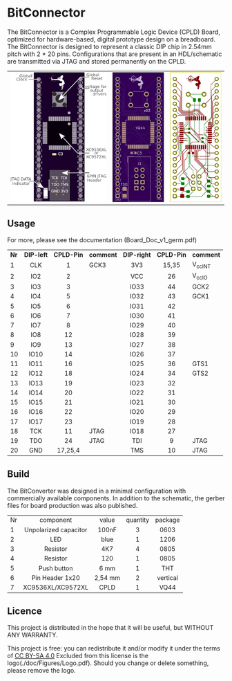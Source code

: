 # BitConnector

The BitConnector is a Complex Programmable Logic Device (CPLD) Board, optimized for hardware-based, digital prototype design on a breadboard. 
The BitConnector is designed to represent a classic DIP chip in 2.54mm pitch with 2 * 20 pins. 
Configurations that are present in an HDL/schematic are transmitted via JTAG and stored permanently on the CPLD.

<table><tr>
<td>    <img alt="Image of main window" src="doc/Figures/BitConnector6P.png"> </td>
<td>   <img alt="Image of main window" src="doc/Figures/BitConnector v3X_F.png"> </td>
<td>   <img alt="Image of main window" src="doc/Figures/BitConnector v3X_F2.png"> </td>
</tr></table>

## Usage 
For more, please see the documentation (Board_Doc_v1_germ.pdf)

|    |           |          |           |            |          |                   |
| :- | :-------: | :------: | :-------- | :--------: | :------: | :---------------- |
| **Nr** | **DIP-left**  | **CPLD-Pin** | **comment**   | **DIP-right**  | **CPLD-Pin** | **comment**           |
| 1  |    CLK    |    1     | GCK3      |    3V3     |  15,35   | V<sub>ccINT</sub> |
| 2  |    IO2    |    2     |           |    VCC     |    26    | V<sub>ccIO</sub>  |
| 3  |    IO3    |    3     |           |    IO33    |    44    | GCK2              |
| 4  |    IO4    |    5     |           |    IO32    |    43    | GCK1              |
| 5  |    IO5    |    6     |           |    IO31    |    42    |                   |
| 6  |    IO6    |    7     |           |    IO30    |    41    |                   |
| 7  |    IO7    |    8     |           |    IO29    |    40    |                   |
| 8  |    IO8    |    12    |           |    IO28    |    39    |                   |
| 9  |    IO9    |    13    |           |    IO27    |    38    |                   |
| 10 |   IO10    |    14    |           |    IO26    |    37    |                   |
| 11 |   IO11    |    16    |           |    IO25    |    36    | GTS1              |
| 12 |   IO12    |    18    |           |    IO24    |    34    | GTS2              |
| 13 |   IO13    |    19    |           |    IO23    |    32    |                   |
| 14 |   IO14    |    20    |           |    IO22    |    31    |                   |
| 15 |   IO15    |    21    |           |    IO21    |    30    |                   |
| 16 |   IO16    |    22    |           |    IO20    |    29    |                   |
| 17 |   IO17    |    23    |           |    IO19    |    28    |                   |
| 18 |    TCK    |    11    | JTAG      |    IO18    |    27    |                   |
| 19 |    TDO    |    24    | JTAG      |    TDI     |    9     | JTAG              |
| 20 |    GND    | 17,25,4  |           |    TMS     |    10    | JTAG              |

## Build

The BitConverter was designed in a minimal configuration with commercially available components. 
In addition to the schematic, the gerber files for board production was also published.

|       |                               |               |               |               |
| :-    | :---------------------------: | :--------:    | :---------:   |   :---------: |
|   Nr  |   component                   |  value        |   quantity    |   package     |
|   1   |   Unpolarized capacitor       |   100nF       |   3           |   0603        |
|   2   |   LED                         |   blue        |   1           |   1206        |
|   3   |   Resistor                    |   4K7         |   4           |   0805        |
|   4   |   Resistor                    |   120         |   1           |   0805        |
|   5   |   Push button                 |   6 mm        |   1           |   THT         |
|   6   |   Pin Header 1x20             |   2,54 mm     |   2           |   vertical    |
|   7   |   XC9536XL/XC9572XL           |   CPLD        |   1           |   VQ44        |


## Licence
This project is distributed in the hope that it will be useful, but WITHOUT ANY WARRANTY.

This project is free: you can redistribute it and/or modify
it under the terms of [CC BY-SA 4.0](https://creativecommons.org/licenses/by-sa/4.0/deed.de)
Excluded from this license is the logo(./doc/Figures/Logo.pdf).
Should you change or delete something, please remove the logo.


